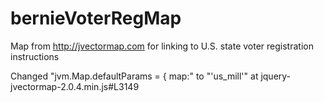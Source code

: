 # bernieVoterRegMap
Map from http://jvectormap.com for linking to U.S. state voter registration instructions

Changed "jvm.Map.defaultParams = { map:" to "'us_mill'" at jquery-jvectormap-2.0.4.min.js#L3149
